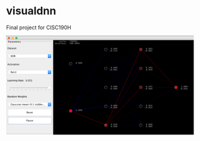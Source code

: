 # visualdnn

Final project for CISC190H

<img src="https://github.com/mylez/visualdnn/blob/master/screencap.png?raw=true" />